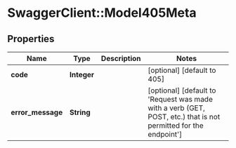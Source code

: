 # SwaggerClient::Model405Meta

## Properties
Name | Type | Description | Notes
------------ | ------------- | ------------- | -------------
**code** | **Integer** |  | [optional] [default to 405]
**error_message** | **String** |  | [optional] [default to &#x27;Request was made with a verb (GET, POST, etc.) that is not permitted for the endpoint&#x27;]

